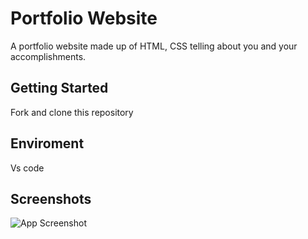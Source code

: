 
# Portfolio Website

A portfolio website made up of HTML,
CSS telling about you and your
accomplishments.

## Getting Started
Fork and clone this repository
## Enviroment
Vs code
## Screenshots

![App Screenshot](https://github.com/shivanshu099/Portfolio_Website/blob/main/Screenshot%202.png)


